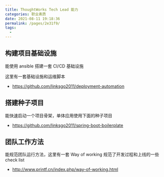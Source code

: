 ```yaml
---
title: ThoughtWorks Tech Lead 能力
categories: 职业素质
date: 2021-08-11 19:18:36
permalink: /pages/2e31f9/
tags: 
  - 
---
```


## 构建项目基础设施

能使用 ansible 搭建一套 CI/CD 基础设施

这里有一套基础设施和运维脚本

- https://github.com/linksgo2011/deployment-automation

## 搭建种子项目

能快速启动一个项目骨架，单体应用使用下面的种子项目

- https://github.com/linksgo2011/spring-boot-boilerplate


## 团队工作方法

能规范团队运行方法，这里有一套 Way of working 规范了开发过程和上线的一些 check list

- http://www.printf.cn/index.php/way-of-working.html

